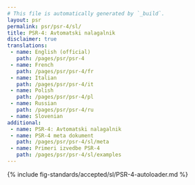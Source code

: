 ```yaml
---
# This file is automatically generated by `_build`.
layout: psr
permalink: psr/psr-4/sl/
title: PSR-4: Avtomatski nalagalnik
disclaimer: true
translations:
 - name: English (official)
   path: /pages/psr/psr-4
 - name: French
   path: /pages/psr/psr-4/fr
 - name: Italian
   path: /pages/psr/psr-4/it
 - name: Polish
   path: /pages/psr/psr-4/pl
 - name: Russian
   path: /pages/psr/psr-4/ru
 - name: Slovenian
additional:
 - name: PSR-4: Avtomatski nalagalnik
 - name: PSR-4 meta dokument
   path: /pages/psr/psr-4/sl/meta
 - name: Primeri izvedbe PSR-4
   path: /pages/psr/psr-4/sl/examples
---
```


{% include fig-standards/accepted/sl/PSR-4-autoloader.md %}
